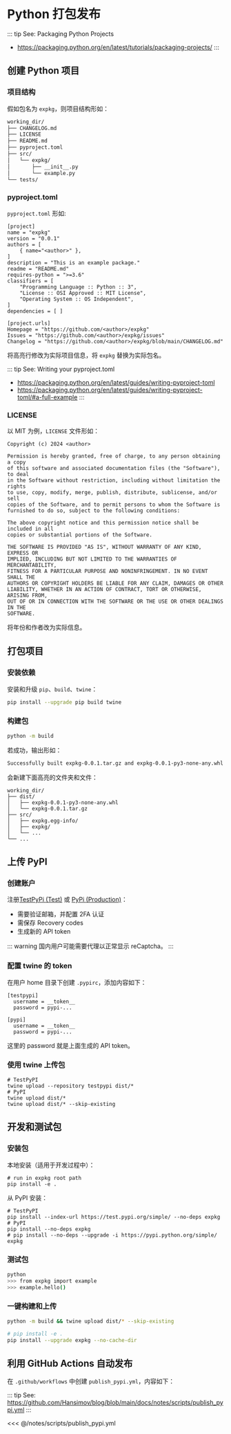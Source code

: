 # Python 打包发布

::: tip See: Packaging Python Projects
- https://packaging.python.org/en/latest/tutorials/packaging-projects/
:::

## 创建 Python 项目

### 项目结构

假如包名为 `expkg`，则项目结构形如：

```sh
working_dir/
├── CHANGELOG.md
├── LICENSE
├── README.md
├── pyproject.toml
├── src/
│   └── expkg/
│       ├── __init__.py
│       └── example.py
└── tests/
```

### pyproject.toml

`pyproject.toml` 形如:

```toml{2,3,5,7,15,18-20}
[project]
name = "expkg"
version = "0.0.1"
authors = [
    { name="<author>" },
]
description = "This is an example package."
readme = "README.md"
requires-python = ">=3.6"
classifiers = [
    "Programming Language :: Python :: 3",
    "License :: OSI Approved :: MIT License",
    "Operating System :: OS Independent",
]
dependencies = [ ]

[project.urls]
Homepage = "https://github.com/<author>/expkg"
Issues = "https://github.com/<author>/expkg/issues"
Changelog = "https://github.com/<author>/expkg/blob/main/CHANGELOG.md"
```

<f>将高亮行修改为实际项目信息，将 <code>expkg</code> 替换为实际包名。</f>


::: tip See: Writing your pyproject.toml
- https://packaging.python.org/en/latest/guides/writing-pyproject-toml
- https://packaging.python.org/en/latest/guides/writing-pyproject-toml/#a-full-example
:::

### LICENSE

以 MIT 为例，`LICENSE` 文件形如：

```txt{1}
Copyright (c) 2024 <author>

Permission is hereby granted, free of charge, to any person obtaining a copy
of this software and associated documentation files (the "Software"), to deal
in the Software without restriction, including without limitation the rights
to use, copy, modify, merge, publish, distribute, sublicense, and/or sell
copies of the Software, and to permit persons to whom the Software is
furnished to do so, subject to the following conditions:

The above copyright notice and this permission notice shall be included in all
copies or substantial portions of the Software.

THE SOFTWARE IS PROVIDED "AS IS", WITHOUT WARRANTY OF ANY KIND, EXPRESS OR
IMPLIED, INCLUDING BUT NOT LIMITED TO THE WARRANTIES OF MERCHANTABILITY,
FITNESS FOR A PARTICULAR PURPOSE AND NONINFRINGEMENT. IN NO EVENT SHALL THE
AUTHORS OR COPYRIGHT HOLDERS BE LIABLE FOR ANY CLAIM, DAMAGES OR OTHER
LIABILITY, WHETHER IN AN ACTION OF CONTRACT, TORT OR OTHERWISE, ARISING FROM,
OUT OF OR IN CONNECTION WITH THE SOFTWARE OR THE USE OR OTHER DEALINGS IN THE
SOFTWARE.
```

<f>将年份和作者改为实际信息。</f>

## 打包项目
### 安装依赖

安装和升级 `pip`、`build`、`twine`：

```sh
pip install --upgrade pip build twine
```

### 构建包

```sh
python -m build
```

若成功，输出形如：

```sh
Successfully built expkg-0.0.1.tar.gz and expkg-0.0.1-py3-none-any.whl
```

会新建下面高亮的文件夹和文件：

```sh{2-4,6}
working_dir/
├── dist/
│   ├── expkg-0.0.1-py3-none-any.whl
│   └── expkg-0.0.1.tar.gz
├── src/
│   ├── expkg.egg-info/
│   ├── expkg/
│   └── ...
└── ...
```

## 上传 PyPI

### 创建账户

注册[TestPyPi <f>(Test)</f>](https://test.pypi.org/account/register)
或 [PyPi <f>(Production)</f>](https://pypi.org)：
- 需要验证邮箱，并配置 2FA 认证
- 需保存 Recovery codes
- 生成新的 API token

::: warning 国内用户可能需要代理以正常显示 reCaptcha。
:::


### 配置 twine 的 token

在用户 home 目录下创建 `.pypirc`，添加内容如下：

```sh{5-7}
[testpypi]
  username = __token__
  password = pypi-...

[pypi]
  username = __token__
  password = pypi-...
```

<f>这里的 password 就是上面生成的 API token。</f>

### 使用 twine 上传包

```sh{4}
# TestPyPI
twine upload --repository testpypi dist/*
# PyPI
twine upload dist/*
twine upload dist/* --skip-existing
```

## 开发和测试包
### 安装包

本地安装（适用于开发过程中）：

```sh{2}
# run in expkg root path
pip install -e .
```

从 PyPI 安装：

```sh{4}
# TestPyPI
pip install --index-url https://test.pypi.org/simple/ --no-deps expkg
# PyPI
pip install --no-deps expkg
# pip install --no-deps --upgrade -i https://pypi.python.org/simple/ expkg
```

### 测试包

```sh
python
>>> from expkg import example
>>> example.hello()
```

### 一键构建和上传

```sh
python -m build && twine upload dist/* --skip-existing
```

```sh
# pip install -e .
pip install --upgrade expkg --no-cache-dir
```

## 利用 GitHub Actions 自动发布

在 `.github/workflows` 中创建 `publish_pypi.yml`，内容如下：

::: tip See: https://github.com/Hansimov/blog/blob/main/docs/notes/scripts/publish_pypi.yml
:::

<<< @/notes/scripts/publish_pypi.yml

